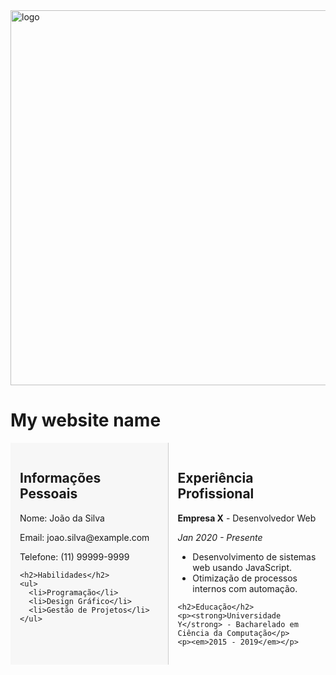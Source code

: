 <div class="header">
  <img src="https://static.vecteezy.com/ti/vetor-gratis/p1/6377392-mapa-mundi-em-fundo-preto-mapa-mundi-modelo-com-continentes-norte-e-america-do-sul-europa-e-asia-africa-e-australia-vetor.jpg" alt="logo" height="600" width="1100"/>
  <h1>My website name</h1>
</div>

<div style="display: flex; flex-wrap: nowrap; justify-content: space-between;">

  <!-- Lado esquerdo -->
  <div style="width: 45%; background-color: #f7f7f7; padding: 15px; border-right: 1px solid #ccc;">
    <h2>Informações Pessoais</h2>
    <p>Nome: João da Silva</p>
    <p>Email: joao.silva@example.com</p>
    <p>Telefone: (11) 99999-9999</p>

    <h2>Habilidades</h2>
    <ul>
      <li>Programação</li>
      <li>Design Gráfico</li>
      <li>Gestão de Projetos</li>
    </ul>
  </div>

  <!-- Lado direito -->
  <div style="width: 45%; padding: 15px;">
    <h2>Experiência Profissional</h2>
    <p><strong>Empresa X</strong> - Desenvolvedor Web</p>
    <p><em>Jan 2020 - Presente</em></p>
    <ul>
      <li>Desenvolvimento de sistemas web usando JavaScript.</li>
      <li>Otimização de processos internos com automação.</li>
    </ul>

    <h2>Educação</h2>
    <p><strong>Universidade Y</strong> - Bacharelado em Ciência da Computação</p>
    <p><em>2015 - 2019</em></p>
  </div>

</div>
